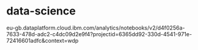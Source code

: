 # data-science

eu-gb.dataplatform.cloud.ibm.com/analytics/notebooks/v2/d4f0256a-7633-478d-adc2-c4dc09d2e9f4?projectid=6365dd92-330d-4541-971e-72416601adfc&context=wdp
